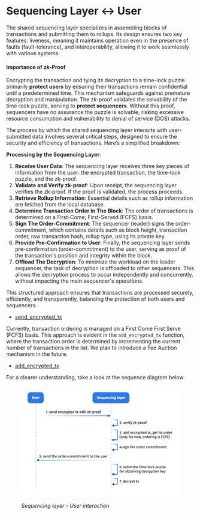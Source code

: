 # Sequencing Layer ↔ User

The shared sequencing layer specializes in assembling blocks of transactions and submitting them to rollups. Its design ensures two key features: liveness, meaning it maintains operation even in the presence of faults (fault-tolerance), and interoperability, allowing it to work seamlessly with various systems.

#### **Importance of zk-Proof** <a href="#importance-of-zk-proof" id="importance-of-zk-proof"></a>

Encrypting the transaction and tying its decryption to a time-lock puzzle primarily **protect users** by ensuring their transactions remain confidential until a predetermined time. This mechanism safeguards against premature decryption and manipulation. The zk-proof validates the solvability of the time-lock puzzle, serving to **protect sequencers**. Without this proof, sequencers have no assurance the puzzle is solvable, risking excessive resource consumption and vulnerability to denial of service (DOS) attacks.

The process by which the shared sequencing layer interacts with user-submitted data involves several critical steps, designed to ensure the security and efficiency of transactions. Here’s a simplified breakdown:

**Processing by the Sequencing Layer**:

1. **Receive User Data**: The sequencing layer receives three key pieces of information from the user: the encrypted transaction, the time-lock puzzle, and the zk-proof.
2. **Validate and Verify zk-proof**: Upon receipt, the sequencing layer verifies the zk-proof. If the proof is validated, the process proceeds.
3. **Retrieve Rollup Information**: Essential details such as rollup information are fetched from the local database.
4. **Determine Transaction Order In The Block**: The order of transactions is determined on a First-Come, First-Served (FCFS) basis.
5. **Sign The Order-Commitment**: The sequencer (leader) signs the order-commitment, which contains details such as block height, transaction order, raw transaction hash, rollup type, using its private key.
6. **Provide Pre-Confirmation to User**: Finally, the sequencing layer sends pre-confirmation (order-commitment) to the user, serving as proof of the transaction's position and integrity within the block.
7. **Offload The Decryption**: To minimize the workload on the leader sequencer, the task of decryption is offloaded to other sequencers. This allows the decryption process to occur independently and concurrently, without impacting the main sequencer's operations.

This structured approach ensures that transactions are processed securely, efficiently, and transparently, balancing the protection of both users and sequencers.

* [send\_encrypted\_tx](code-references.md#send_encrypted_tx)

Currently, transaction ordering is managed on a First Come First Serve (FCFS) basis. This approach is evident in the `add_encrypted_tx` function, where the transaction order is determined by incrementing the current number of transactions in the list. We plan to introduce a Fee Auction mechanism in the future.&#x20;

* [add\_encrypted\_tx](code-references.md#add_encrypted_tx)

For a clearer understanding, take a look at the sequence diagram below.

<figure><img src="../../.gitbook/assets/image (2) (1) (1) (1).png" alt=""><figcaption><p><em>Sequencing layer - User interaction</em></p></figcaption></figure>
